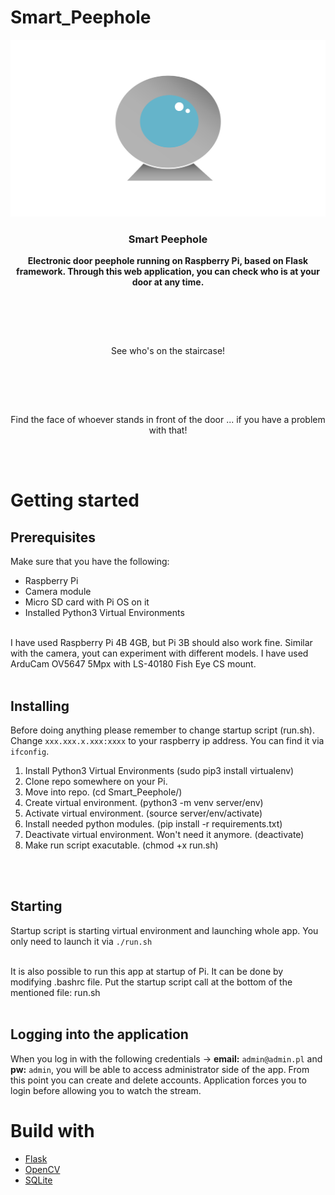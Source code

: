 # Smart_Peephole

<p align="center">
    <img src="server/static/img/logo.svg" alt="Logo" width="800">
    <h3 align="center"><strong>Smart Peephole</strong></h3>

<p align="center">
        <strong>Electronic door peephole running on Raspberry Pi, based on Flask framework. Through this web application, you can check who is at your door at any time.</strong>
        <br />
    </p>
</p>

<br />
<br />
<p align="center">
    <img src="images/going_out.gif" alt="" height="450">
    <p align="center">
        See who's on the staircase!
    </p>
</p>
<br />
<br />

<p align="center">
    <img src="images/face_detection.gif" alt="" height="450">
    <p align="center">
        Find the face of whoever stands in front of the door ... if you have a problem with that!
    </p>
</p>
<br />
<br />

# Getting started
## Prerequisites
Make sure that you have the following:
* Raspberry Pi
* Camera module
* Micro SD card with Pi OS on it
* Installed Python3 Virtual Environments

<br />
I have used Raspberry Pi 4B 4GB, but Pi 3B should also work fine. Similar with the camera, yout can experiment with different models. I have used ArduCam OV5647 5Mpx with LS-40180 Fish Eye CS mount.
<br />
<br />

## Installing
Before doing anything please remember to change startup script (run.sh). Change `xxx.xxx.x.xxx:xxxx` to your raspberry ip address. You can find it via `ifconfig`. 

1. Install Python3 Virtual Environments (sudo pip3 install virtualenv)
2. Clone repo somewhere on your Pi.
3. Move into repo. (cd Smart_Peephole/)
4. Create virtual environment. (python3 -m venv server/env)
5. Activate virtual environment. (source server/env/activate)
6. Install needed python modules. (pip install -r requirements.txt)
7. Deactivate virtual environment. Won't need it anymore. (deactivate)
8. Make run script exacutable. (chmod +x run.sh)
<br />
<br />

## Starting
Startup script is starting virtual environment and launching whole app. You only need to launch it via `./run.sh`

<br />
It is also possible to run this app at startup of Pi. It can be done by modifying .bashrc file. Put the startup script call at the bottom of the mentioned file: run.sh
<br />
<br />

## Logging into the application
When you log in with the following credentials -> __email:__ `admin@admin.pl` and __pw:__ `admin`, you will be able to access administrator side of the app. From this point you can create and delete accounts. Application forces you to login before allowing you to watch the stream.

# Build with
* <a href="https://flask.palletsprojects.com/en/1.1.x/">Flask</a>
* <a href="https://opencv.org/">OpenCV</a>
* <a href="https://www.sqlite.org/index.html">SQLite</a>
